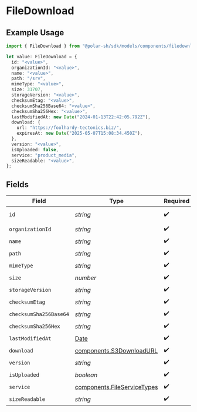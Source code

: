 # FileDownload

## Example Usage

```typescript
import { FileDownload } from "@polar-sh/sdk/models/components/filedownload.js";

let value: FileDownload = {
  id: "<value>",
  organizationId: "<value>",
  name: "<value>",
  path: "/srv",
  mimeType: "<value>",
  size: 31707,
  storageVersion: "<value>",
  checksumEtag: "<value>",
  checksumSha256Base64: "<value>",
  checksumSha256Hex: "<value>",
  lastModifiedAt: new Date("2024-01-13T22:42:05.792Z"),
  download: {
    url: "https://foolhardy-tectonics.biz/",
    expiresAt: new Date("2025-05-07T15:08:34.450Z"),
  },
  version: "<value>",
  isUploaded: false,
  service: "product_media",
  sizeReadable: "<value>",
};
```

## Fields

| Field                                                                                         | Type                                                                                          | Required                                                                                      | Description                                                                                   |
| --------------------------------------------------------------------------------------------- | --------------------------------------------------------------------------------------------- | --------------------------------------------------------------------------------------------- | --------------------------------------------------------------------------------------------- |
| `id`                                                                                          | *string*                                                                                      | :heavy_check_mark:                                                                            | The ID of the object.                                                                         |
| `organizationId`                                                                              | *string*                                                                                      | :heavy_check_mark:                                                                            | N/A                                                                                           |
| `name`                                                                                        | *string*                                                                                      | :heavy_check_mark:                                                                            | N/A                                                                                           |
| `path`                                                                                        | *string*                                                                                      | :heavy_check_mark:                                                                            | N/A                                                                                           |
| `mimeType`                                                                                    | *string*                                                                                      | :heavy_check_mark:                                                                            | N/A                                                                                           |
| `size`                                                                                        | *number*                                                                                      | :heavy_check_mark:                                                                            | N/A                                                                                           |
| `storageVersion`                                                                              | *string*                                                                                      | :heavy_check_mark:                                                                            | N/A                                                                                           |
| `checksumEtag`                                                                                | *string*                                                                                      | :heavy_check_mark:                                                                            | N/A                                                                                           |
| `checksumSha256Base64`                                                                        | *string*                                                                                      | :heavy_check_mark:                                                                            | N/A                                                                                           |
| `checksumSha256Hex`                                                                           | *string*                                                                                      | :heavy_check_mark:                                                                            | N/A                                                                                           |
| `lastModifiedAt`                                                                              | [Date](https://developer.mozilla.org/en-US/docs/Web/JavaScript/Reference/Global_Objects/Date) | :heavy_check_mark:                                                                            | N/A                                                                                           |
| `download`                                                                                    | [components.S3DownloadURL](../../models/components/s3downloadurl.md)                          | :heavy_check_mark:                                                                            | N/A                                                                                           |
| `version`                                                                                     | *string*                                                                                      | :heavy_check_mark:                                                                            | N/A                                                                                           |
| `isUploaded`                                                                                  | *boolean*                                                                                     | :heavy_check_mark:                                                                            | N/A                                                                                           |
| `service`                                                                                     | [components.FileServiceTypes](../../models/components/fileservicetypes.md)                    | :heavy_check_mark:                                                                            | N/A                                                                                           |
| `sizeReadable`                                                                                | *string*                                                                                      | :heavy_check_mark:                                                                            | N/A                                                                                           |